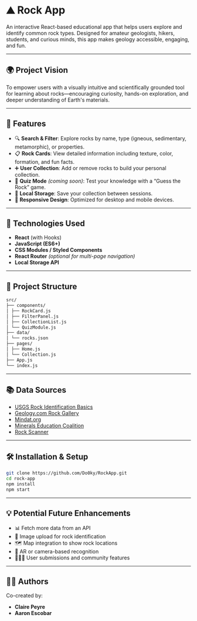 # ⛰️ Rock App

An interactive React-based educational app that helps users explore and identify common rock types.
Designed for amateur geologists, hikers, students, and curious minds, this app makes geology accessible, engaging, and fun.

---

## 🌍 Project Vision

To empower users with a visually intuitive and scientifically grounded tool for learning about rocks—encouraging curiosity, hands-on exploration, and deeper understanding of Earth's materials.

---

## 🚀 Features

- 🔍 **Search & Filter**: Explore rocks by name, type (igneous, sedimentary, metamorphic), or properties.
- 📋 **Rock Cards**: View detailed information including texture, color, formation, and fun facts.
- ➕ **User Collection**: Add or remove rocks to build your personal collection.
- 🧠 **Quiz Mode** *(coming soon)*: Test your knowledge with a “Guess the Rock” game.
- 💾 **Local Storage**: Save your collection between sessions.
- 🎨 **Responsive Design**: Optimized for desktop and mobile devices.

---

## 🧪 Technologies Used

- **React** (with Hooks)
- **JavaScript (ES6+)**
- **CSS Modules / Styled Components**
- **React Router** *(optional for multi-page navigation)*
- **Local Storage API**

---

## 📁 Project Structure
```bash
src/ 
├── components/ 
│ ├── RockCard.js 
│ ├── FilterPanel.js 
│ ├── CollectionList.js 
│ └── QuizModule.js 
├── data/ 
│ └── rocks.json 
├── pages/ 
│ ├── Home.js 
│ └── Collection.js 
├── App.js 
└── index.js
```
---

## 📚 Data Sources

- [USGS Rock Identification Basics](https://www.usgs.gov/special-topic/education/rock-identification)
- [Geology.com Rock Gallery](https://geology.com/rocks/)
- [Mindat.org](https://www.mindat.org/)
- [Minerals Education Coalition](https://mineralseducationcoalition.org/minerals-database/)
- [Rock Scanner](https://www.rockscanner.com/rocks)

---

## 🛠️ Installation & Setup
```bash
git clone https://github.com/Do0ky/RockApp.git
cd rock-app
npm install
npm start
```
---

## 💡 Potential Future Enhancements
- 📊 Fetch more data from an API
- 📸 Image upload for rock identification
- 🗺️ Map integration to show rock locations
- 🧭 AR or camera-based recognition
- 🧑‍🤝‍🧑 User submissions and community features

---

## 👨‍💻 Authors
Co-created by:
- **Claire Peyre**  
- **Aaron Escobar**  